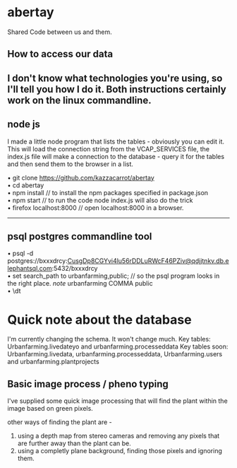 # abertay
Shared Code between us and them.


## How to access our data
I don't know what technologies you're using, so I'll tell you how I do it. Both instructions certainly work on the linux commandline.
---
node js
---
I made a little node program that lists the tables - obviously you can edit it. This will load the connection string from the VCAP_SERVICES file, the index.js file will make a connection to the database - query it for the tables and then send them to the browser in a list.

• git clone https://github.com/kazzacarrot/abertay  
• cd abertay  
• npm install                      // to install the npm packages specified in package.json  
• npm start                        // to run the code  node index.js will also do the trick  
• firefox localhost:8000     // open localhost:8000 in a browser.  


---
psql postgres commandline tool
---
• psql -d postgres://bxxxdrcy:CusgDp8CGYvi4lu56rDDLuRWcF46PZiv@qdjjtnkv.db.elephantsql.com:5432/bxxxdrcy  
• set search_path to urbanfarming,public;   // so the psql program looks in the right place. *note* urbanfarming COMMA public  
• \dt      

# Quick note about the database
I'm currently changing the schema. It won't change much. 
Key tables: Urbanfarming.livedateyo and urbanfarming.processeddata
Key tables soon: Urbanfarming.livedata, urbanfarming.processeddata, Urbanfarming.users and urbanfarming.plantprojects


## Basic image process / pheno typing
I've supplied some quick image processing that will find the plant within the image based on green pixels.  

  other ways of finding the plant are -   
  1. using a depth map from stereo cameras and removing any pixels that are further away than the plant can be.  
  2. using a completly plane background, finding those pixels and ignoring them.
